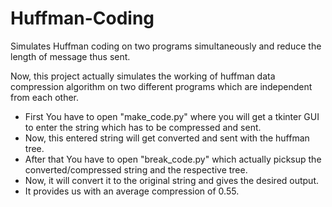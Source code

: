 # Huffman-Coding
Simulates Huffman coding on two programs simultaneously and reduce the length of message thus sent. 

Now, this project actually simulates the working of huffman data compression algorithm on two different programs which are independent from each other.

* First You have to open "make_code.py" where you will get a tkinter GUI to enter the string which has to be compressed and sent.
* Now, this entered string will get converted and sent with the huffman tree.
* After that You have to open "break_code.py" which actually picksup the converted/compressed string and the respective tree.
* Now, it will convert it to the original string and gives the desired output.
* It provides us with an average compression of 0.55.
